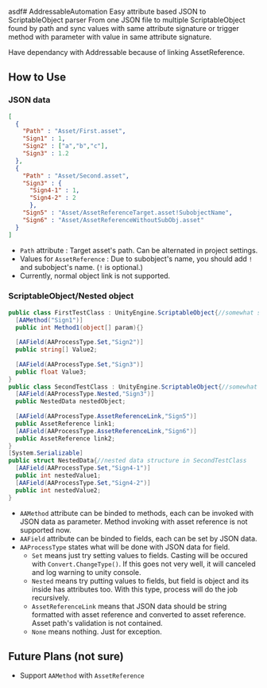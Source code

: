 ﻿asdf# AddressableAutomation
Easy attribute based JSON to ScriptableObject parser
From one JSON file to multiple ScriptableObject found by path and sync values with same attribute signature or trigger method with parameter with value in same attribute signature.

Have dependancy with Addressable because of linking AssetReference.

## How to Use

### JSON data

```json
[
  {
    "Path" : "Asset/First.asset",
    "Sign1" : 1,
    "Sign2" : ["a","b","c"],
    "Sign3" : 1.2
  },
  {
    "Path" : "Asset/Second.asset",
    "Sign3" : {
      "Sign4-1" : 1,
      "Sign4-2" : 2
      },
    "Sign5" : "Asset/AssetReferenceTarget.asset!SubobjectName",
    "Sign6" : "Asset/AssetReferenceWithoutSubObj.asset"
  }
]
```
 - `Path` attribute : Target asset's path. Can be alternated in project settings.
 - Values for `AssetReference` : Due to subobject's name, you should add `!` and subobject's name. (`!` is optional.)
 - Currently, normal object link is not supported.

### ScriptableObject/Nested object

```csharp
public class FirstTestClass : UnityEngine.ScriptableObject{//somewhat scriptable object at Asset/First.asset
  [AAMethod("Sign1")]
  public int Method1(object[] param){}
  
  [AAField(AAProcessType.Set,"Sign2")]
  public string[] Value2;
  
  [AAField(AAProcessType.Set,"Sign3")]
  public float Value3;
}
public class SecondTestClass : UnityEngine.ScriptableObject{//somewhat scriptable object at Asset/First.asset
  [AAField(AAProcessType.Nested,"Sign3")]
  public NestedData nestedObject;
  
  [AAField(AAProcessType.AssetReferenceLink,"Sign5")]
  public AssetReference link1;
  [AAField(AAProcessType.AssetReferenceLink,"Sign6")]
  public AssetReference link2;
}
[System.Serializable]
public struct NestedData{//nested data structure in SecondTestClass
  [AAField(AAProcessType.Set,"Sign4-1")]
  public int nestedValue1;
  [AAField(AAProcessType.Set,"Sign4-2")]
  public int nestedValue2;
}
```

 - `AAMethod` attribute can be binded to methods, each can be invoked with JSON data as parameter. Method invoking with asset reference is not supported now.
 - `AAField` attribute can be binded to fields, each can be set by JSON data.
 - `AAProcessType` states what will be done with JSON data for field.
   - `Set` means just try setting values to fields. Casting will be occured with `Convert.ChangeType()`. If this goes not very well, it will canceled and log warning to unity console.
   - `Nested` means try putting values to fields, but field is object and its inside has attributes too. With this type, process will do the job recursively.
   - `AssetReferenceLink` means that JSON data should be string formatted with asset reference and converted to asset reference. Asset path's validation is not contained.
   - `None` means nothing. Just for exception.

## Future Plans (not sure)

- Support `AAMethod` with `AssetReference`
